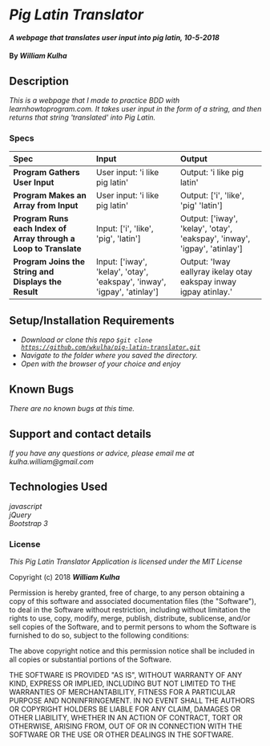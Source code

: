 # _Pig Latin Translator_

#### _A webpage that translates user input into pig latin, 10-5-2018_

#### By _**William Kulha**_

## Description

_This is a webpage that I made to practice BDD with learnhowtoprogram.com. It takes user input in the form of a string, and then returns that string 'translated' into Pig Latin._

### Specs
| Spec | Input | Output |
| :-------------     | :------------- | :------------- |
**Program Gathers User Input** | User input: 'i like pig latin' | Output: 'i like pig latin' |
**Program Makes an Array from Input** | User input: 'i like pig latin' | Output: ['i', 'like', 'pig' 'latin'] |
**Program Runs each Index of Array through a Loop to Translate** | Input: ['i', 'like', 'pig', 'latin'] | Output: ['iway', 'kelay', 'otay', 'eakspay', 'inway', 'igpay', 'atinlay'] |
**Program Joins the String and Displays the Result** | Input: ['iway', 'kelay', 'otay', 'eakspay', 'inway', 'igpay', 'atinlay'] | Output: 'Iway eallyray ikelay otay eakspay inway igpay atinlay.' |



## Setup/Installation Requirements

* _Download or clone this repo <code>$git clone https://github.com/wkulha/pig-latin-translator.git</code>_
* _Navigate to the folder where you saved the directory._
* _Open with the browser of your choice and enjoy_


## Known Bugs

_There are no known bugs at this time._

## Support and contact details

_If you have any questions or advice, please email me at kulha.william@gmail.com_

## Technologies Used

_javascript_\
_jQuery_\
_Bootstrap 3_

### License

*This Pig Latin Translator Application is licensed under the MIT License*

Copyright (c) 2018 **_William Kulha_**

Permission is hereby granted, free of charge, to any person obtaining a copy of this software and associated documentation files (the "Software"), to deal in the Software without restriction, including without limitation the rights to use, copy, modify, merge, publish, distribute, sublicense, and/or sell copies of the Software, and to permit persons to whom the Software is furnished to do so, subject to the following conditions:

The above copyright notice and this permission notice shall be included in all copies or substantial portions of the Software.

THE SOFTWARE IS PROVIDED "AS IS", WITHOUT WARRANTY OF ANY KIND, EXPRESS OR IMPLIED, INCLUDING BUT NOT LIMITED TO THE WARRANTIES OF MERCHANTABILITY, FITNESS FOR A PARTICULAR PURPOSE AND NONINFRINGEMENT. IN NO EVENT SHALL THE AUTHORS OR COPYRIGHT HOLDERS BE LIABLE FOR ANY CLAIM, DAMAGES OR OTHER LIABILITY, WHETHER IN AN ACTION OF CONTRACT, TORT OR OTHERWISE, ARISING FROM, OUT OF OR IN CONNECTION WITH THE SOFTWARE OR THE USE OR OTHER DEALINGS IN THE SOFTWARE.
